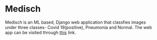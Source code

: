 # Medisch

Medisch is an ML based, Django web application that classfies images under three classes- Covid 19(positive), Pneumonia and Normal.
The web app can be visited through [this](https://medisch.herokuapp.com/) link. 
